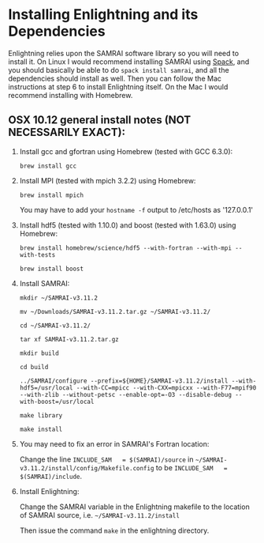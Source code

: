 # Installing Enlightning and its Dependencies

Enlightning relies upon the SAMRAI software library so you will need to install it. On Linux I would recommend installing SAMRAI using [Spack](https://github.com/llnl/spack), and you should basically be able to do `spack install samrai`, and all the dependencies should install as well. Then you can follow the Mac instructions at step 6 to install Enlightning itself. On the Mac I would recommend installing with Homebrew.

## OSX 10.12 general install notes (NOT NECESSARILY EXACT):

1. Install gcc and gfortran using Homebrew (tested with GCC 6.3.0):

   `brew install gcc`

2. Install MPI (tested with mpich 3.2.2) using Homebrew:

   `brew install mpich`

   You may have to add your `hostname -f` output to /etc/hosts as '127.0.0.1'

3. Install hdf5 (tested with 1.10.0) and boost (tested with 1.63.0) using Homebrew:

   `brew install homebrew/science/hdf5 --with-fortran --with-mpi --with-tests`

   `brew install boost`

4. Install SAMRAI:

   `mkdir ~/SAMRAI-v3.11.2`

   `mv ~/Downloads/SAMRAI-v3.11.2.tar.gz ~/SAMRAI-v3.11.2/`

   `cd ~/SAMRAI-v3.11.2/`

   `tar xf SAMRAI-v3.11.2.tar.gz`

   `mkdir build`

   `cd build`

   `../SAMRAI/configure --prefix=${HOME}/SAMRAI-v3.11.2/install --with-hdf5=/usr/local --with-CC=mpicc --with-CXX=mpicxx --with-F77=mpif90 --with-zlib --without-petsc --enable-opt=-O3 --disable-debug --with-boost=/usr/local`

   `make library`

   `make install`

5. You may need to fix an error in SAMRAI's Fortran location:

   Change the line `INCLUDE_SAM   = $(SAMRAI)/source` in `~/SAMRAI-v3.11.2/install/config/Makefile.config` to be `INCLUDE_SAM   = $(SAMRAI)/include`.

6. Install Enlightning:

   Change the SAMRAI variable in the Enlightning makefile to the location of SAMRAI source, i.e. `~/SAMRAI-v3.11.2/install`

   Then issue the command `make` in the enlightning directory.
